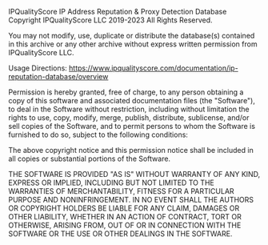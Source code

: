 IPQualityScore IP Address Reputation & Proxy Detection Database
Copyright IPQualityScore LLC 2019-2023 All Rights Reserved.

You may not modify, use, duplicate or distribute the database(s) contained
in this archive or any other archive without express written permission from IPQualityScore LLC.

Usage Directions: https://www.ipqualityscore.com/documentation/ip-reputation-database/overview

Permission is hereby granted, free of charge, to any person obtaining a copy of this software and associated documentation files (the "Software"), to deal in the Software without restriction, including without limitation the rights to use, copy, modify, merge, publish, distribute, sublicense, and/or sell copies of the Software, and to permit persons to whom the Software is furnished to do so, subject to the following conditions:

The above copyright notice and this permission notice shall be included in all copies or substantial portions of the Software.

THE SOFTWARE IS PROVIDED "AS IS" WITHOUT WARRANTY OF ANY KIND, EXPRESS OR IMPLIED, INCLUDING BUT NOT LIMITED TO THE WARRANTIES OF MERCHANTABILITY, FITNESS FOR A PARTICULAR PURPOSE AND NONINFRINGEMENT. IN NO EVENT SHALL THE AUTHORS OR COPYRIGHT HOLDERS BE LIABLE FOR ANY CLAIM, DAMAGES OR OTHER LIABILITY, WHETHER IN AN ACTION OF CONTRACT, TORT OR OTHERWISE, ARISING FROM, OUT OF OR IN CONNECTION WITH THE SOFTWARE OR THE USE OR OTHER DEALINGS IN THE SOFTWARE.

